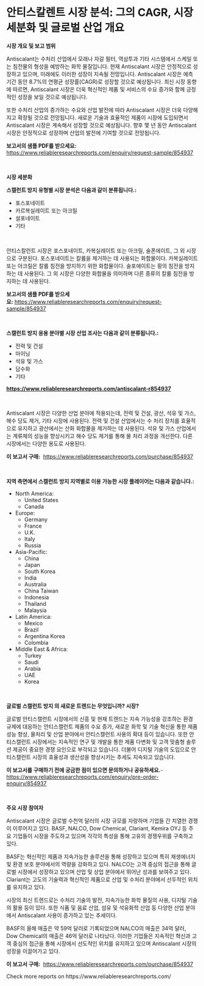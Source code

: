<p><h1>안티스칼렌트 시장 분석: 그의 CAGR, 시장 세분화 및 글로벌 산업 개요</h1></p><p><strong>시장 개요 및 보고 범위</strong></p>
<p><p>Antiscalant는 수처리 산업에서 모래나 자갈 필터, 역삼투과 기타 시스템에서 스케일 또는 침전물의 형성을 예방하는 화학 물질입니다. 현재 Antiscalant 시장은 안정적으로 성장하고 있으며, 미래에도 이러한 성장이 지속될 전망입니다. Antiscalant 시장은 예측 기간 동안 8.7%의 연평균 성장률(CAGR)로 성장할 것으로 예상됩니다. 최신 시장 동향에 따르면, Antiscalant 시장은 더욱 혁신적인 제품 및 서비스의 수요 증가와 함께 긍정적인 성장을 보일 것으로 예상됩니다.</p><p>또한 수처리 산업의 증가하는 수요와 산업 발전에 따라 Antiscalant 시장은 더욱 다양해지고 확장될 것으로 전망됩니다. 새로운 기술과 효율적인 제품이 시장에 도입되면서 Antiscalant 시장은 계속해서 성장할 것으로 예상됩니다. 향후 몇 년 동안 Antiscalant 시장은 안정적으로 성장하며 산업의 발전에 기여할 것으로 전망됩니다.</p></p>
<p><strong>보고서의 샘플 PDF를 받으세요:</strong> <a href="https://www.reliableresearchreports.com/enquiry/request-sample/854937">https://www.reliableresearchreports.com/enquiry/request-sample/854937</a></p>
<p>&nbsp;</p>
<p><strong>시장 세분화</strong></p>
<p><strong>스캘런트 방지 유형별 시장 분석은 다음과 같이 분류됩니다.:</strong></p>
<p><ul><li>포스포네이트</li><li>카르복실레이트 또는 아크릴</li><li>설포네이트</li><li>기타</li></ul></p>
<p>&nbsp;</p>
<p><p>안티스칼런트 시장은 포스포네이트, 카복실레이트 또는 아크릴, 술폰에이트, 그 외 시장으로 구분된다. 포스포네이트는 칼륨을 제거하는 데 사용되는 화합물이다. 카복실레이트 또는 아크릴은 칼륨 침전을 방지하기 위한 화합물이다. 술포에이트는 황의 침전을 방지하는 데 사용된다. 그 외 시장은 다양한 화합물을 의미하며 다른 종류의 칼륨 침전을 방지하는 데 사용된다.</p></p>
<p><strong>보고서의 샘플 PDF를 받으세요:</strong>&nbsp;<a href="https://www.reliableresearchreports.com/enquiry/request-sample/854937">https://www.reliableresearchreports.com/enquiry/request-sample/854937</a></p>
<p>&nbsp;</p>
<p><strong> 스캘런트 방지 응용 분야별 시장 산업 조사는 다음과 같이 분류됩니다.:</strong></p>
<p><ul><li>전력 및 건설</li><li>마이닝</li><li>석유 및 가스</li><li>담수화</li><li>기타</li></ul></p>
<p><strong><a href="https://www.reliableresearchreports.com/antiscalant-r854937">https://www.reliableresearchreports.com/antiscalant-r854937</a></strong></p>
<p>&nbsp;</p>
<p><p>Antiscalant 시장은 다양한 산업 분야에 적용되는데, 전력 및 건설, 광산, 석유 및 가스, 해수 당도 제거, 기타 시장에 사용된다. 전력 및 건설 산업에서는 수 처리 장치를 효율적으로 유지하고 광산에서는 산화 화합물을 제거하는 데 사용된다. 석유 및 가스 산업에서는 계류체의 성능을 향상시키고 해수 당도 제거를 통해 물 처리 과정을 개선한다. 다른 시장에서는 다양한 용도로 사용된다.</p></p>
<p><strong>이 보고서 구매:</strong>&nbsp; <a href="https://www.reliableresearchreports.com/purchase/854937">https://www.reliableresearchreports.com/purchase/854937</a></p>
<p>&nbsp;</p>
<p><strong>지역 측면에서 스캘런트 방지 지역별로 이용 가능한 시장 플레이어는 다음과 같습니다.:</strong></p>
<p><ul>
    <li>
        North America:
        <ul>
            <li>United States</li>
            <li>Canada</li>
        </ul>
    </li>
    <li>
        Europe:
        <ul>
            <li>Germany</li>
            <li>France</li>
            <li>U.K.</li>
            <li>Italy</li>
            <li>Russia</li>
        </ul>
    </li>
    <li>
        Asia-Pacific:
        <ul>
            <li>China</li>
            <li>Japan</li>
            <li>South Korea</li>
            <li>India</li>
            <li>Australia</li>
            <li>China Taiwan</li>
            <li>Indonesia</li>
            <li>Thailand</li>
            <li>Malaysia</li>
        </ul>
    </li>
    <li>
        Latin America:
        <ul>
            <li>Mexico</li>
            <li>Brazil</li>
            <li>Argentina Korea</li>
            <li>Colombia</li>
        </ul>
    </li>
    <li>
        Middle East & Africa:
        <ul>
            <li>Turkey</li>
            <li>Saudi</li>
            <li>Arabia</li>
            <li>UAE</li>
            <li>Korea</li>
        </ul>
    </li>
    </ul></p>
<p>&nbsp;</p>
<p><strong>글로벌 스캘런트 방지 의 새로운 트렌드는 무엇입니까? 시장?</strong></p>
<p><p>글로벌 안티스캘런트 시장에서의 신흥 및 현재 트렌드는 지속 가능성을 강조하는 환경 규제에 대응하는 안티스캘런트 제품의 수요 증가, 새로운 화학 및 기술 혁신을 통한 제품 성능 향상, 물처리 및 산업 분야에서 안티스캘런트 사용의 확대 등이 있습니다. 또한 안티스캘런트 시장에서는 지속적인 연구 및 개발을 통한 제품 다변화 및 고객 맞춤형 솔루션 제공이 중요한 경쟁 요인으로 부각되고 있습니다. 더불어 디지털 기술의 도입으로 안티스캘런트 시장의 효율성과 생산성을 향상시키는 추세도 지속되고 있습니다.</p></p>
<p><strong>이 보고서를 구매하기 전에 궁금한 점이 있으면 문의하거나 공유하세요.</strong>- <a href="https://www.reliableresearchreports.com/enquiry/pre-order-enquiry/854937">https://www.reliableresearchreports.com/enquiry/pre-order-enquiry/854937</a></p>
<p>&nbsp;</p>
<p><strong>주요 시장 참여자</strong></p>
<p><p>Antiscalant 시장은 글로벌 수천억 달러의 시장 규모를 자랑하며 기업들 간 치열한 경쟁이 이루어지고 있다. BASF, NALCO, Dow Chemical, Clariant, Kemira OYJ 등 주요 기업들이 시장을 주도하고 있으며 각각의 특성을 통해 고유의 경쟁우위를 구축하고 있다.</p><p>BASF는 혁신적인 제품과 지속가능한 솔루션을 통해 성장하고 있으며 특히 재생에너지 및 환경 보호 분야에서의 역량을 강화하고 있다. NALCO는 고객 중심의 접근을 통해 글로벌 시장에서 성장하고 있으며 산업 및 상업 분야에서 뛰어난 성과를 보여주고 있다. Clariant는 고도의 기술력과 혁신적인 제품으로 산업 및 수처리 분야에서 선두적인 위치를 유지하고 있다.</p><p>시장의 최신 트렌드로는 수처리 기술의 발전, 지속가능한 화학 물질의 사용, 디지털 기술의 활용 등이 있다. 또한 식품 및 음료 산업, 섬유 및 석유화학 산업 등 다양한 산업 분야에서 Antiscalant 사용이 증가하고 있는 추세이다.</p><p>BASF의 올해 매출은 약 59억 달러로 기록되었으며 NALCO의 매출은 34억 달러, Dow Chemical의 매출은 46억 달러로 나타났다. 이러한 기업들은 지속적인 혁신과 고객 중심의 접근을 통해 시장에서 선도적인 위치를 유지하고 있으며 Antiscalant 시장의 성장을 이끌어가고 있다.</p></p>
<p><strong>이 보고서 구매:</strong>&nbsp;&nbsp;<a href="https://www.reliableresearchreports.com/purchase/854937">https://www.reliableresearchreports.com/purchase/854937</a></p>
<p>Check more reports on https://www.reliableresearchreports.com/</p>